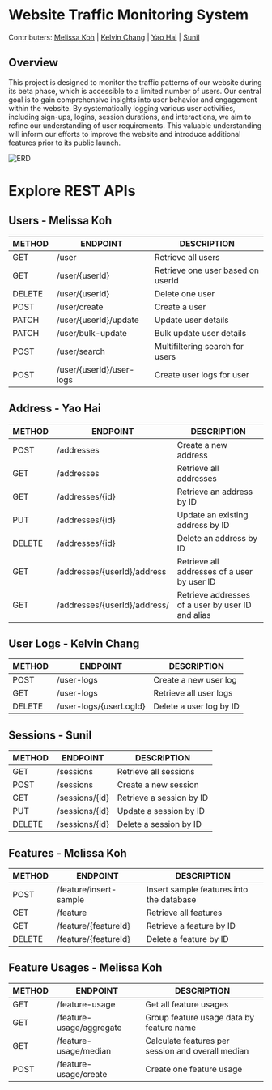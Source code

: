 # Website Traffic Monitoring System

Contributers: [Melissa Koh](https://github.com/merriemelly) | [Kelvin Chang](https://github.com/kelvin3118) | [Yao Hai](https://github.com/yaohai1216) | [Sunil](https://github.com/dakshajaan2012)

## Overview

This project is designed to monitor the traffic patterns of our website during its beta phase, which is accessible to a limited number of users.
Our central goal is to gain comprehensive insights into user behavior and engagement within the website.
By systematically logging various user activities, including sign-ups, logins, session durations, and interactions, we aim to refine our understanding of user requirements.
This valuable understanding will inform our efforts to improve the website and introduce additional features prior to its public launch.

![ERD](https://github.com/dakshajaan2012/sctp-cohort5-m3-grp3/assets/117299425/9ecbbd23-7f02-40a8-92e3-63435a7f9cb4)

# Explore REST APIs

## Users - Melissa Koh

| METHOD | ENDPOINT                 | DESCRIPTION                       |
| ------ | ------------------------ | --------------------------------- |
| GET    | /user                    | Retrieve all users                |
| GET    | /user/{userId}           | Retrieve one user based on userId |
| DELETE | /user/{userId}           | Delete one user                   |
| POST   | /user/create             | Create a user                     |
| PATCH  | /user/{userId}/update    | Update user details               |
| PATCH  | /user/bulk-update        | Bulk update user details          |
| POST   | /user/search             | Multifiltering search for users   |
| POST   | /user/{userId}/user-logs | Create user logs for user         |

## Address - Yao Hai

| METHOD | ENDPOINT                     | DESCRIPTION                                       |
| ------ | ---------------------------- | ------------------------------------------------- |
| POST   | /addresses                   | Create a new address                              |
| GET    | /addresses                   | Retrieve all addresses                            |
| GET    | /addresses/{id}              | Retrieve an address by ID                         |
| PUT    | /addresses/{id}              | Update an existing address by ID                  |
| DELETE | /addresses/{id}              | Delete an address by ID                           |
| GET    | /addresses/{userId}/address  | Retrieve all addresses of a user by user ID       |
| GET    | /addresses/{userId}/address/ | Retrieve addresses of a user by user ID and alias |

## User Logs - Kelvin Chang

| METHOD | ENDPOINT               | DESCRIPTION             |
| ------ | ---------------------- | ----------------------- |
| POST   | /user-logs             | Create a new user log   |
| GET    | /user-logs             | Retrieve all user logs  |
| DELETE | /user-logs/{userLogId} | Delete a user log by ID |

## Sessions - Sunil

| METHOD | ENDPOINT       | DESCRIPTION              |
| ------ | -------------- | ------------------------ |
| GET    | /sessions      | Retrieve all sessions    |
| POST   | /sessions      | Create a new session     |
| GET    | /sessions/{id} | Retrieve a session by ID |
| PUT    | /sessions/{id} | Update a session by ID   |
| DELETE | /sessions/{id} | Delete a session by ID   |

## Features - Melissa Koh

| METHOD | ENDPOINT               | DESCRIPTION                              |
| ------ | ---------------------- | ---------------------------------------- |
| POST   | /feature/insert-sample | Insert sample features into the database |
| GET    | /feature               | Retrieve all features                    |
| GET    | /feature/{featureId}   | Retrieve a feature by ID                 |
| DELETE | /feature/{featureId}   | Delete a feature by ID                   |

## Feature Usages - Melissa Koh

| METHOD | ENDPOINT                 | DESCRIPTION                                       |
| ------ | ------------------------ | ------------------------------------------------- |
| GET    | /feature-usage           | Get all feature usages                            |
| GET    | /feature-usage/aggregate | Group feature usage data by feature name          |
| GET    | /feature-usage/median    | Calculate features per session and overall median |
| POST   | /feature-usage/create    | Create one feature usage                          |
